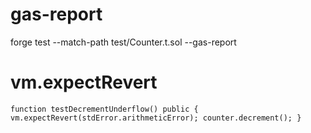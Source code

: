 
# gas-report
forge test --match-path test/Counter.t.sol --gas-report

# vm.expectRevert
``
function testDecrementUnderflow() public {
    vm.expectRevert(stdError.arithmeticError);
    counter.decrement();
}
``